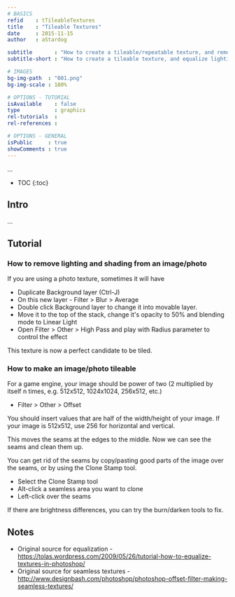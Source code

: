 ```yaml
---
# BASICS
refid    : tTileableTextures
title    : "Tileable Textures"
date     : 2015-11-15
author   : aStardog

subtitle       : "How to create a tileable/repeatable texture, and remove any lighting and shading from a photo."
subtitle-short : "How to create a tileable texture, and equalize lighting."

# IMAGES
bg-img-path  : "001.png"
bg-img-scale : 180%

# OPTIONS - TUTORIAL
isAvailable    : false
type           : graphics
rel-tutorials  : 
rel-references : 

# OPTIONS - GENERAL
isPublic     : true
showComments : true
---
```

...

* TOC
{:toc}

## Intro

...

## Tutorial

### How to remove lighting and shading from an image/photo

If you are using a photo texture, sometimes it will have 

- Duplicate Background layer (Ctrl-J)
- On this new layer - Filter > Blur > Average
- Double click Background layer to change it into movable layer.
- Move it to the top of the stack, change it's opacity to 50% and blending mode to Linear Light
- Open Filter > Other > High Pass and play with Radius parameter to control the effect

This texture is now a perfect candidate to be tiled.

### How to make an image/photo tileable

For a game engine, your image should be power of two (2 multiplied by itself n times, e.g. 512x512, 1024x1024, 256x512, etc.)

- Filter > Other > Offset

You should insert values that are half of the width/height of your image. If your image is 512x512, use 256 for horizontal and vertical.

This moves the seams at the edges to the middle. Now we can see the seams and clean them up.

You can get rid of the seams by copy/pasting good parts of the image over the seams, or by using the Clone Stamp tool.

- Select the Clone Stamp tool
- Alt-click a seamless area you want to clone
- Left-click over the seams

If there are brightness differences, you can try the burn/darken tools to fix.

## Notes

* Original source for equalization - https://tolas.wordpress.com/2009/05/26/tutorial-how-to-equalize-textures-in-photoshop/
* Original source for seamless textures - http://www.designbash.com/photoshop/photoshop-offset-filter-making-seamless-textures/

